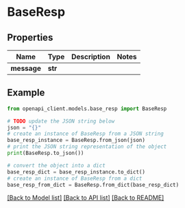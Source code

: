 # BaseResp


## Properties

Name | Type | Description | Notes
------------ | ------------- | ------------- | -------------
**message** | **str** |  | 

## Example

```python
from openapi_client.models.base_resp import BaseResp

# TODO update the JSON string below
json = "{}"
# create an instance of BaseResp from a JSON string
base_resp_instance = BaseResp.from_json(json)
# print the JSON string representation of the object
print(BaseResp.to_json())

# convert the object into a dict
base_resp_dict = base_resp_instance.to_dict()
# create an instance of BaseResp from a dict
base_resp_from_dict = BaseResp.from_dict(base_resp_dict)
```
[[Back to Model list]](../README.md#documentation-for-models) [[Back to API list]](../README.md#documentation-for-api-endpoints) [[Back to README]](../README.md)


